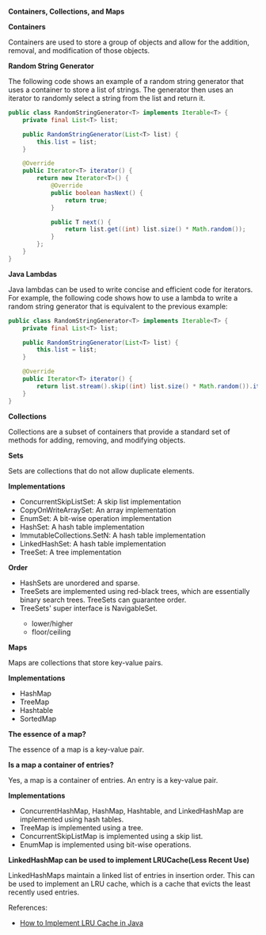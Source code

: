 **Containers, Collections, and Maps**

**Containers**

Containers are used to store a group of objects and allow for the addition, removal, and modification of those objects.

**Random String Generator**

The following code shows an example of a random string generator that uses a container to store a list of strings. The generator then uses an iterator to randomly select a string from the list and return it.

```java
public class RandomStringGenerator<T> implements Iterable<T> {
    private final List<T> list;

    public RandomStringGenerator(List<T> list) {
        this.list = list;
    }

    @Override
    public Iterator<T> iterator() {
        return new Iterator<T>() {
            @Override
            public boolean hasNext() {
                return true;
            }

            public T next() {
                return list.get((int) list.size() * Math.random());
            }
        };
    }
}
```

**Java Lambdas**

Java lambdas can be used to write concise and efficient code for iterators. For example, the following code shows how to use a lambda to write a random string generator that is equivalent to the previous example:

```java
public class RandomStringGenerator<T> implements Iterable<T> {
    private final List<T> list;

    public RandomStringGenerator(List<T> list) {
        this.list = list;
    }

    @Override
    public Iterator<T> iterator() {
        return list.stream().skip((int) list.size() * Math.random()).iterator();
    }
}
```

**Collections**

Collections are a subset of containers that provide a standard set of methods for adding, removing, and modifying objects.

**Sets**

Sets are collections that do not allow duplicate elements.

**Implementations**

* ConcurrentSkipListSet: A skip list implementation
* CopyOnWriteArraySet: An array implementation
* EnumSet: A bit-wise operation implementation
* HashSet: A hash table implementation
* ImmutableCollections.SetN: A hash table implementation
* LinkedHashSet: A hash table implementation
* TreeSet: A tree implementation

**Order**

* HashSets are unordered and sparse.
* TreeSets are implemented using red-black trees, which are essentially binary search trees. TreeSets can guarantee order.
* TreeSets' super interface is NavigableSet<T>.
  * lower/higher
  * floor/ceiling

**Maps**

Maps are collections that store key-value pairs.

**Implementations**

* HashMap
* TreeMap
* Hashtable
* SortedMap

**The essence of a map?**

The essence of a map is a key-value pair.

**Is a map a container of entries?**

Yes, a map is a container of entries. An entry is a key-value pair.

**Implementations**

* ConcurrentHashMap, HashMap, Hashtable, and LinkedHashMap are implemented using hash tables.
* TreeMap is implemented using a tree.
* ConcurrentSkipListMap is implemented using a skip list.
* EnumMap is implemented using bit-wise operations.

**LinkedHashMap can be used to implement LRUCache(Less Recent Use)**

LinkedHashMaps maintain a linked list of entries in insertion order. This can be used to implement an LRU cache, which is a cache that evicts the least recently used entries.

References:

- [How to Implement LRU Cache in Java](https://www.baeldung.com/java-lru-cache)
